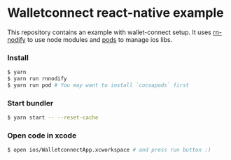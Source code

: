 # Walletconnect react-native example

This repository contains an example with wallet-connect setup. It uses [rn-nodify](https://github.com/tradle/rn-nodeify) to use node modules and [pods](https://cocoapods.org/) to manage ios libs.

### Install

```bash
$ yarn
$ yarn run rnnodify
$ yarn run pod # You may want to install `cocoapods` first
```

### Start bundler

```bash
$ yarn start -- --reset-cache
```

### Open code in xcode

```bash
$ open ios/WalletconnectApp.xcworkspace # and press run button :)
```
